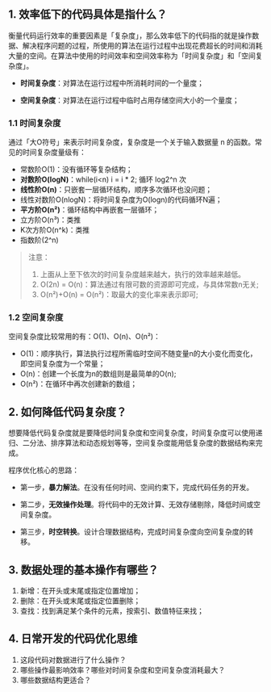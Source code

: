 ## 1. 效率低下的代码具体是指什么？

衡量代码运行效率的重要因素是「复杂度」，那么效率低下的代码指的就是操作数据、解决程序问题的过程，所使用的算法在运行过程中出现花费超长的时间和消耗大量的空间。在算法中使用的时间效率和空间效率称为「时间复杂度」和「空间复杂度」。

- **时间复杂度**：对算法在运行过程中所消耗时间的一个量度；

- **空间复杂度**：对算法在运行过程中临时占用存储空间大小的一个量度；

  

### 1.1 时间复杂度

通过「大O符号」来表示时间复杂度，复杂度是一个关于输入数据量 n 的函数。常见的时间复杂度量级有：

- 常数阶O(1)：没有循环等复杂结构；
- **对数阶O(logN)**：while(i<n) i = i * 2; 循环 log2^n 次
- **线性阶O(n)**：只嵌套一层循环结构，顺序多次循环也没问题；
- 线性对数阶O(nlogN)：将时间复杂度为O(logn)的代码循环N遍；
- **平方阶O(n²)**：循环结构中再嵌套一层循环；
- 立方阶O(n³)：类推
- K次方阶O(n^k)：类推
- 指数阶(2^n)

> 注意：
>
> 1. 上面从上至下依次的时间复杂度越来越大，执行的效率越来越低。
> 2. O(2n) = O(n)：算法通过有限可数的资源即可完成，与具体常数n无关;
> 3. O(n²)+O(n)  = O(n²)：取最大的变化率来表示即可;



### 1.2 空间复杂度

空间复杂度比较常用的有：O(1)、O(n)、O(n²)：

- O(1)：顺序执行，算法执行过程所需临时空间不随变量n的大小变化而变化，即空间复杂度为一个常量；
- O(n)：创建一个长度为n的数组则是最简单的O(n);
- O(n²)：在循环中再次创建新的数组；

 

## 2. 如何降低代码复杂度？

想要降低代码复杂度就是要降低时间复杂度和空间复杂度，时间复杂度可以使用递归、二分法、排序算法和动态规划等等，空间复杂度能用低复杂度的数据结构来完成。

程序优化核心的思路：

- 第一步，**暴力解法**。在没有任何时间、空间约束下，完成代码任务的开发。

- 第二步，**无效操作处理**。将代码中的无效计算、无效存储剔除，降低时间或空间复杂度。

- 第三步，**时空转换**。设计合理数据结构，完成时间复杂度向空间复杂度的转移。



## 3. 数据处理的基本操作有哪些？

1. 新增：在开头或末尾或指定位置增加；
2. 删除：在开头或末尾或指定位置删除；
3. 查找：找到满足某个条件的元素，按索引、数值特征来找；



## 4. 日常开发的代码优化思维

1. 这段代码对数据进行了什么操作？
2. 哪些操作最影响效率？哪些对时间复杂度和空间复杂度消耗最大？
3. 哪些数据结构更适合？
